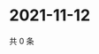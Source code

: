 # 2021-11-12

共 0 条

<!-- BEGIN WEIBO -->
<!-- 最后更新时间 Fri Nov 12 2021 07:14:53 GMT+0800 (China Standard Time) -->

<!-- END WEIBO -->
